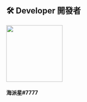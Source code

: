 
## 🛠 Developer 開發者

<img src="https://upload.cc/i1/2021/03/03/EQy0T6.gif" width=150> 　

**海派星#7777**　　　　　 


```
